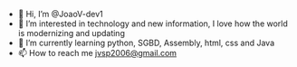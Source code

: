 - 👋 Hi, I’m @JoaoV-dev1
- 👀 I’m interested in technology and new information, I love how the world is modernizing and updating
- 🌱 I’m currently learning python, SGBD, Assembly, html, css and Java
- 📫 How to reach me jvsp2006@gmail.com

<!---
JoaoV-dev1/JoaoV-dev1 is a ✨ special ✨ repository because its `README.md` (this file) appears on your GitHub profile.
You can click the Preview link to take a look at your changes.
--->
